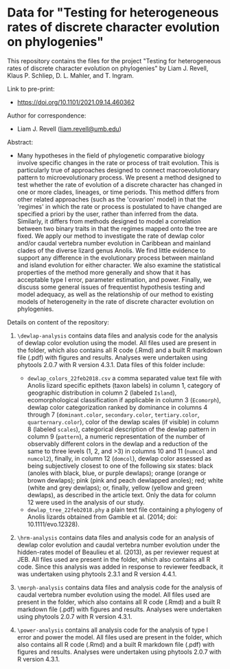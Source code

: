 # Data for "Testing for heterogeneous rates of discrete character evolution on phylogenies"
 
This repository contains the files for the project "Testing for heterogeneous rates of discrete character evolution on phylogenies" by Liam J. Revell, Klaus P. Schliep, D. L. Mahler, and T. Ingram.

Link to pre-print: 
- https://doi.org/10.1101/2021.09.14.460362

Author for correspondence: 
- Liam J. Revell (liam.revell@umb.edu)

Abstract: 
- Many hypotheses in the field of phylogenetic comparative biology involve specific changes in the rate or process of trait evolution. This is particularly true of approaches designed to connect macroevolutionary pattern to microevolutionary process. We present a method designed to test whether the rate of evolution of a discrete character has changed in one or more clades, lineages, or time periods. This method differs from other related approaches (such as the 'covarion' model) in that the 'regimes' in which the rate or process is postulated to have changed are specified a priori by the user, rather than inferred from the data. Similarly, it differs from methods designed to model a correlation between two binary traits in that the regimes mapped onto the tree are fixed. We apply our method to investigate the rate of dewlap color and/or caudal vertebra number evolution in Caribbean and mainland clades of the diverse lizard genus Anolis. We find little evidence to support any difference in the evolutionary process between mainland and island evolution for either character. We also examine the statistical properties of the method more generally and show that it has acceptable type I error, parameter estimation, and power. Finally, we discuss some general issues of frequentist hypothesis testing and model adequacy, as well as the relationship of our method to existing models of heterogeneity in the rate of discrete character evolution on phylogenies.

Details on content of the repository:

1. `\dewlap-analysis` contains data files and analysis code for the analysis of dewlap color evolution using the model. All files used are present in the folder, which also contains all R code (.Rmd) and a built R markdown file (.pdf) with figures and results. Analyses were undertaken using phytools 2.0.7 with R version 4.3.1. Data files of this folder include:
    * `dewlap_colors_22feb2018.csv` a comma separated value text file with Anolis lizard specific epithets (taxon labels) in column 1, category of geographic distribution in column 2 (labeled `Island`), ecomorphological classification if applicable in column 3 (`Ecomorph`), dewlap color categorization ranked by dominance in columns 4 through 7 (`dominant.color`, `secondary.color`, `tertiary.color`, `quarternary.color`), color of the dewlap scales (if visible) in column 8 (labeled `scales`), categorical description of the dewlap pattern in column 9 (`pattern`), a numeric representation of the number of observably different colors in the dewlap and a reduction of the same to three levels (1, 2, and >3) in columns 10 and 11 (`numcol` and `numcol2`), finally, in column 12 (`domcol`), dewlap color assessed as being subjectively closest to one of the following six states: black (anoles with black, blue, or purple dewlaps); orange (orange or brown dewlaps); pink (pink and peach dewlapped anoles); red; white (white and grey dewlaps); or, finally, yellow (yellow and green dewlaps), as described in the article text. Only the data for column 12 were used in the analysis of our study.
	* `dewlap_tree_22feb2018.phy` a plain text file containing a phylogeny of Anolis lizards obtained from Gamble et al. (2014; doi: 10.1111/evo.12328).

2. `\hrm-analysis` contains data files and analysis code for an analysis of dewlap color evolution and caudal vertebra number evolution under the hidden-rates model of Beaulieu et al. (2013), as per reviewer request at JEB. All files used are present in the folder, which also contains all R code. Since this analysis was added in response to reviewer feedback, it was undertaken using phytools 2.3.1 and R version 4.4.1.

3. `\morph-analysis` contains data files and analysis code for the analysis of caudal vertebra number evolution using the model. All files used are present in the folder, which also contains all R code (.Rmd) and a built R markdown file (.pdf) with figures and results. Analyses were undertaken using phytools 2.0.7 with R version 4.3.1.

4. `\power-analysis` contains all analysis code for the analysis of type I error and power the model. All files used are present in the folder, which also contains all R code (.Rmd) and a built R markdown file (.pdf) with figures and results. Analyses were undertaken using phytools 2.0.7 with R version 4.3.1.
